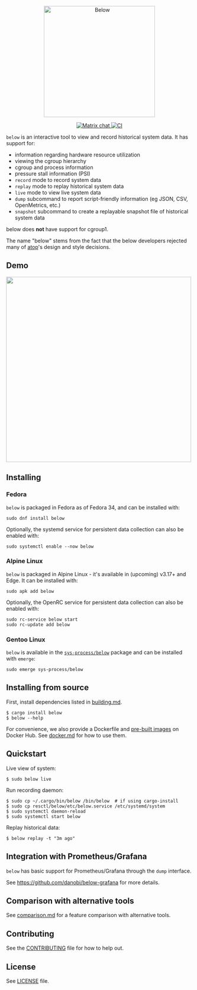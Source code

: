 <div align="center">
  <p>
    <img width=300 src="https://github.com/facebookincubator/below/blob/main/img/below_logo_horizontal.png" align="center" alt="Below" />
  </p>
</div>

<div align="center">
  <p>
    <a href="https://matrix.to/#/#below:matrix.org">
      <img alt="Matrix chat" src="https://img.shields.io/matrix/below:matrix.org" />
    </a>
    <a href="https://github.com/facebookincubator/below/actions?query=workflow%3ACI+branch%3Amain+">
      <img alt="CI" src="https://github.com/facebookincubator/below/workflows/CI/badge.svg" />
    </a>
  </p>
</div>

`below` is an interactive tool to view and record historical system data. It
has support for:

* information regarding hardware resource utilization
* viewing the cgroup hierarchy
* cgroup and process information
* pressure stall information (PSI)
* `record` mode to record system data
* `replay` mode to replay historical system data
* `live` mode to view live system data
* `dump` subcommand to report script-friendly information (eg JSON, CSV, OpenMetrics, etc.)
* `snapshot` subcommand to create a replayable snapshot file of historical system data

below does **not** have support for cgroup1.

The name "below" stems from the fact that the below developers rejected many
of [atop](https://linux.die.net/man/1/atop)'s design and style decisions.

## Demo

<a href="https://asciinema.org/a/355506">
<img src="https://asciinema.org/a/355506.svg" width="500">
</a>

## Installing

### Fedora

`below` is packaged in Fedora as of Fedora 34, and can be installed with:

```shell
sudo dnf install below
```

Optionally, the systemd service for persistent data collection can also be
enabled with:

```shell
sudo systemctl enable --now below
```

### Alpine Linux

`below` is packaged in Alpine Linux - it's available in (upcoming) v3.17+ and
Edge. It can be installed with:

```shell
sudo apk add below
```

Optionally, the OpenRC service for persistent data collection can also be
enabled with:

```shell
sudo rc-service below start
sudo rc-update add below
```

### Gentoo Linux
`below` is available in the
[`sys-process/below`](https://packages.gentoo.org/packages/sys-process/below)
package and can be installed with `emerge`:

```shell
sudo emerge sys-process/below
```

## Installing from source

First, install dependencies listed in [building.md](docs/building.md).

```shell
$ cargo install below
$ below --help
```

For convenience, we also provide a Dockerfile and
[pre-built images](https://hub.docker.com/r/below/below) on Docker Hub.
See [docker.md](docs/docker.md) for how to use them.

## Quickstart

Live view of system:

```shell
$ sudo below live
```

Run recording daemon:

```shell
$ sudo cp ~/.cargo/bin/below /bin/below  # if using cargo-install
$ sudo cp resctl/below/etc/below.service /etc/systemd/system
$ sudo systemctl daemon-reload
$ sudo systemctl start below
```

Replay historical data:

```shell
$ below replay -t "3m ago"
```

## Integration with Prometheus/Grafana

`below` has basic support for Prometheus/Grafana through the `dump` interface.

See https://github.com/danobi/below-grafana for more details.

## Comparison with alternative tools

See [comparison.md](docs/comparison.md) for a feature comparison
with alternative tools.

## Contributing

See the [CONTRIBUTING](CONTRIBUTING.md) file for how to help out.

## License

See [LICENSE](LICENSE) file.
